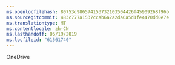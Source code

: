 ```yaml
---
ms.openlocfilehash: 80753c986574153732103504426f45909268f96b
ms.sourcegitcommit: 483c777a1537ccab6a2a2da6a5d1fe4470dd0e7e
ms.translationtype: MT
ms.contentlocale: zh-CN
ms.lasthandoff: 06/19/2019
ms.locfileid: "61561740"
---
```

OneDrive